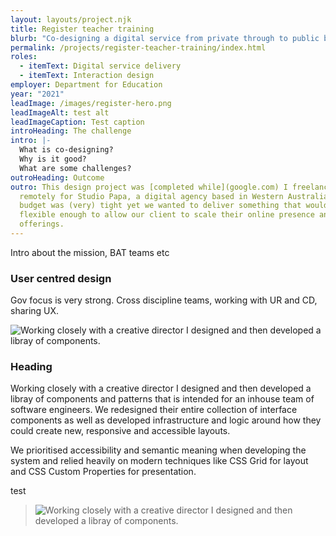 ```yaml
---
layout: layouts/project.njk
title: Register teacher training
blurb: "Co-designing a digital service from private through to public beta "
permalink: /projects/register-teacher-training/index.html
roles:
  - itemText: Digital service delivery
  - itemText: Interaction design
employer: Department for Education
year: "2021"
leadImage: /images/register-hero.png
leadImageAlt: test alt
leadImageCaption: Test caption
introHeading: The challenge
intro: |-
  What is co-designing?
  Why is it good?
  What are some challenges?
outroHeading: Outcome
outro: This design project was [completed while](google.com) I freelanced
  remotely for Studio Papa, a digital agency based in Western Australia. The
  budget was (very) tight yet we wanted to deliver something that would be
  flexible enough to allow our client to scale their online presence and
  offerings.
---
```

Intro about the mission, BAT teams etc

### User centred design

Gov focus is very strong. Cross discipline teams, working with UR and CD, sharing UX.

![](/images/screenshot-2021-08-06-at-15.52.57.png "Working closely with a creative director I designed and then developed a libray of components.")

### Heading

Working closely with a creative director I designed and then developed a libray of components and patterns that is intended for an inhouse team of software engineers. We redesigned their entire collection of interface components as well as developed infrastructure and logic around how they could create new, responsive and accessible layouts.

We prioritised accessibility and semantic meaning when developing the system and relied heavily on modern techniques like CSS Grid for layout and CSS Custom Properties for presentation.

test

> ![](/images/demo-image-1.jpg "Working closely with a creative director I designed and then developed a libray of components.")

<!-- {% import "macros/macros.njk" as macro %}

{{ macro.appProjectList({
  items: \[
    {
      href: '/link',
      heading: 'Test title',
      desc: 'Desc',
      details: 'tag name, tag name'
    },
    {
      href: '/link',
      heading: 'Test title 2',
      desc: 'Desc',
      details: 'tag name, tag name'
    }
  ]
}) | safe }} -->